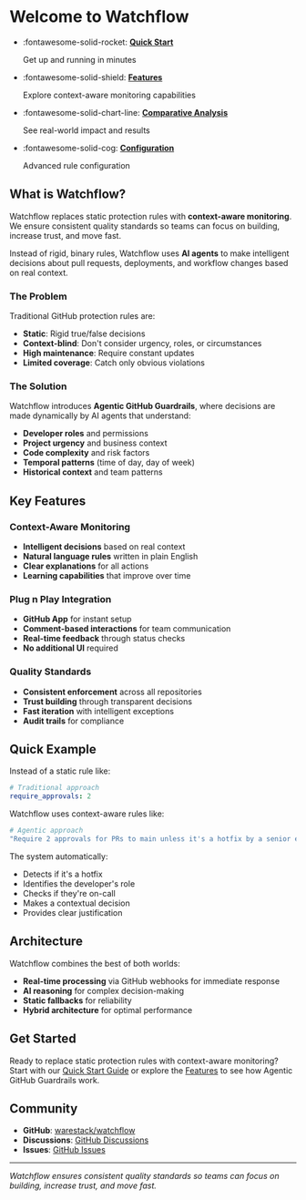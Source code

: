 # Welcome to Watchflow

<div class="grid cards" markdown>

-   :fontawesome-solid-rocket: __[Quick Start](getting-started/quick-start.md)__

    Get up and running in minutes

-   :fontawesome-solid-shield: __[Features](features.md)__

    Explore context-aware monitoring capabilities

-   :fontawesome-solid-chart-line: __[Comparative Analysis](benchmarks.md)__

    See real-world impact and results

-   :fontawesome-solid-cog: __[Configuration](getting-started/configuration.md)__

    Advanced rule configuration

</div>

## What is Watchflow?

Watchflow replaces static protection rules with **context-aware monitoring**. We ensure consistent quality standards so
teams can focus on building, increase trust, and move fast.

Instead of rigid, binary rules, Watchflow uses **AI agents** to make intelligent decisions about pull requests,
deployments, and workflow changes based on real context.

### The Problem

Traditional GitHub protection rules are:

- **Static**: Rigid true/false decisions
- **Context-blind**: Don't consider urgency, roles, or circumstances
- **High maintenance**: Require constant updates
- **Limited coverage**: Catch only obvious violations

### The Solution

Watchflow introduces **Agentic GitHub Guardrails**, where decisions are made dynamically by AI agents that understand:

- **Developer roles** and permissions
- **Project urgency** and business context
- **Code complexity** and risk factors
- **Temporal patterns** (time of day, day of week)
- **Historical context** and team patterns

## Key Features

### Context-Aware Monitoring
- **Intelligent decisions** based on real context
- **Natural language rules** written in plain English
- **Clear explanations** for all actions
- **Learning capabilities** that improve over time

### Plug n Play Integration
- **GitHub App** for instant setup
- **Comment-based interactions** for team communication
- **Real-time feedback** through status checks
- **No additional UI** required

### Quality Standards
- **Consistent enforcement** across all repositories
- **Trust building** through transparent decisions
- **Fast iteration** with intelligent exceptions
- **Audit trails** for compliance

## Quick Example

Instead of a static rule like:
```yaml
# Traditional approach
require_approvals: 2
```

Watchflow uses context-aware rules like:
```yaml
# Agentic approach
"Require 2 approvals for PRs to main unless it's a hotfix by a senior engineer on-call"
```

The system automatically:
- Detects if it's a hotfix
- Identifies the developer's role
- Checks if they're on-call
- Makes a contextual decision
- Provides clear justification

## Architecture

Watchflow combines the best of both worlds:

- **Real-time processing** via GitHub webhooks for immediate response
- **AI reasoning** for complex decision-making
- **Static fallbacks** for reliability
- **Hybrid architecture** for optimal performance

## Get Started

Ready to replace static protection rules with context-aware monitoring? Start with our
[Quick Start Guide](getting-started/quick-start.md) or explore the [Features](features.md) to see how Agentic GitHub
Guardrails work.

## Community

- **GitHub**: [warestack/watchflow](https://github.com/warestack/watchflow)
- **Discussions**: [GitHub Discussions](https://github.com/warestack/watchflow/discussions)
- **Issues**: [GitHub Issues](https://github.com/warestack/watchflow/issues)

---

*Watchflow ensures consistent quality standards so teams can focus on building, increase trust, and move fast.*
